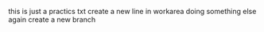 this is just a practics txt
create a new line in workarea
doing something else
again create a new branch
